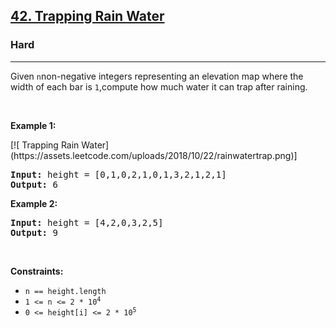 <h2><a href="https://leetcode.com/problems/trapping-rain-water/">42. Trapping Rain Water</a></h2><h3>Hard</h3><hr><div><p>Given <code>n</code>non-negative integers representing an elevation map where the width of each bar is <code>1</code>,compute how much water it can trap after raining.</p>



<p>&nbsp;</p>
<p><strong>Example 1:</strong></p>
[![ Trapping Rain Water](https://assets.leetcode.com/uploads/2018/10/22/rainwatertrap.png)]
<pre><strong>Input:</strong> height = [0,1,0,2,1,0,1,3,2,1,2,1]
<strong>Output:</strong> 6
</pre><p><strong>Example 2:</strong></p>
<pre><strong>Input:</strong> height = [4,2,0,3,2,5]
<strong>Output:</strong> 9
</pre>
<p>&nbsp;</p>
<p><strong>Constraints:</strong></p>

<ul>
	<li><code>n == height.length</code></li>
  <li><code>1 &lt;= n &lt;= 2 * 10<sup>4</sup></code></li>
	<li><code>0 &lt;= height[i] &lt;= 2 * 10<sup>5</sup></code></li>
</ul>

